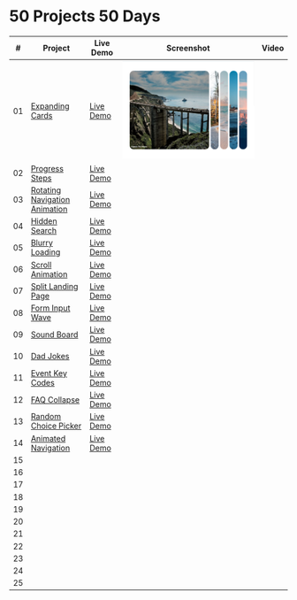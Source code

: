 ﻿# 50 Projects 50 Days

|  #  | Project                                                                                                              | Live Demo                                                                                                                                   | Screenshot                                                              | Video |
| :-: | -------------------------------------------------------------------------------------------------------------------- | ------------------------------------------------------------------------------------------------------------------------------------------- | ----------------------------------------------------------------------- | ----- |
| 01  | [Expanding Cards](https://github.com/mtran36/50projects50days-2024/tree/main/day_1_expandingCards)                   | [Live Demo](https://htmlpreview.github.io/?https://github.com/mtran36/50projects50days-2024/blob/main/day_1_expandingCards/index.html)      | ![Day 1 - Expanding Cards](project_screenshots/day1_expandingCards.PNG) |       |
| 02  | [Progress Steps](https://github.com/mtran36/50projects50days-2024/tree/main/day_2_progressSteps)                     | [Live Demo](https://htmlpreview.github.io/?https://github.com/mtran36/50projects50days-2024/blob/main/day_2_progressSteps/index.html)       |                                                                         |       |
| 03  | [Rotating Navigation Animation](https://github.com/mtran36/50projects50days-2024/tree/main/day_3_rotateNavAnimation) | [Live Demo](https://htmlpreview.github.io/?https://github.com/mtran36/50projects50days-2024/blob/main/day_3_rotateNavAnimation/index.html)  |                                                                         |       |
| 04  | [Hidden Search](https://github.com/mtran36/50projects50days-2024/tree/main/day_4_hiddenSearch)                       | [Live Demo](https://htmlpreview.github.io/?https://github.com/mtran36/50projects50days-2024/blob/main/day_4_hiddenSearch/index.html)        |                                                                         |       |
| 05  | [Blurry Loading](https://github.com/mtran36/50projects50days-2024/tree/main/day_5_blurryLoading)                     | [Live Demo](https://htmlpreview.github.io/?https://github.com/mtran36/50projects50days-2024/blob/main/day_5_blurryLoading/index.html)       |                                                                         |       |
| 06  | [Scroll Animation](https://github.com/mtran36/50projects50days-2024/tree/main/day_6_scrollAnimation)                 | [Live Demo](https://github.com/mtran36/50projects50days-2024/blob/main/day_6_scrollAnimation/index.html)                                    |                                                                         |       |
| 07  | [Split Landing Page](https://github.com/mtran36/50projects50days-2024/tree/main/day_7_splitLandingPage)              | [Live Demo](https://htmlpreview.github.io/?https://github.com/mtran36/50projects50days-2024/blob/main/day_7_splitLandingPage/index.html)    |                                                                         |       |
| 08  | [Form Input Wave](https://github.com/mtran36/50projects50days-2024/tree/main/day_8_formInputWave)                    | [Live Demo](https://htmlpreview.github.io/?https://github.com/mtran36/50projects50days-2024/blob/main/day_8_formInputWave/index.html)       |                                                                         |       |
| 09  | [Sound Board](https://github.com/mtran36/50projects50days-2024/tree/main/day_9_soundBoard)                           | [Live Demo](https://htmlpreview.github.io/?https://github.com/mtran36/50projects50days-2024/blob/main/day_9_soundBoard/index.html)          |                                                                         |       |
| 10  | [Dad Jokes](https://github.com/mtran36/50projects50days-2024/tree/main/day_10_dadJokes)                              | [Live Demo](https://htmlpreview.github.io/?https://github.com/mtran36/50projects50days-2024/blob/main/day_10_dadJokes/index.html)           |                                                                         |       |
| 11  | [Event Key Codes](https://github.com/mtran36/50projects50days-2024/tree/main/day_11_eventKeyCodes)                   | [Live Demo](https://htmlpreview.github.io/?https://github.com/mtran36/50projects50days-2024/blob/main/day_11_eventKeyCodes/index.html)      |                                                                         |       |
| 12  | [FAQ Collapse](https://github.com/mtran36/50projects50days-2024/tree/main/day_12_faqCollapse)                        | [Live Demo](https://htmlpreview.github.io/?https://github.com/mtran36/50projects50days-2024/blob/main/day_12_faqCollapse/index.html)        |                                                                         |       |
| 13  | [Random Choice Picker](https://github.com/mtran36/50projects50days-2024/tree/main/day_13_randomChoice)               | [Live Demo](https://htmlpreview.github.io/?https://github.com/mtran36/50projects50days-2024/blob/main/day_13_randomChoice/index.html)       |                                                                         |       |
| 14  | [Animated Navigation](https://github.com/mtran36/50projects50days-2024/tree/main/day_14_animatedNavigation)          | [Live Demo](https://htmlpreview.github.io/?https://github.com/mtran36/50projects50days-2024/blob/main/day_14_animatedNavigation/index.html) |                                                                         |       |
| 15  |                                                                                                                      |                                                                                                                                             |                                                                         |       |
| 16  |                                                                                                                      |                                                                                                                                             |                                                                         |       |
| 17  |                                                                                                                      |                                                                                                                                             |                                                                         |       |
| 18  |                                                                                                                      |                                                                                                                                             |                                                                         |       |
| 19  |                                                                                                                      |                                                                                                                                             |                                                                         |       |
| 20  |                                                                                                                      |                                                                                                                                             |                                                                         |       |
| 21  |                                                                                                                      |                                                                                                                                             |                                                                         |       |
| 22  |                                                                                                                      |                                                                                                                                             |                                                                         |       |
| 23  |                                                                                                                      |                                                                                                                                             |                                                                         |       |
| 24  |                                                                                                                      |                                                                                                                                             |                                                                         |       |
| 25  |                                                                                                                      |                                                                                                                                             |                                                                         |       |
